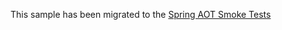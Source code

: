 This sample has been migrated to
the [Spring AOT Smoke Tests](https://github.com/spring-projects/spring-aot-smoke-tests/tree/main/actuator-webflux)
